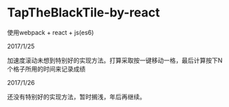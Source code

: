 # TapTheBlackTile-by-react
使用webpack + react + js(es6)

2017/1/25

加速度滚动未想到特别好的实现方法。打算采取按一键移动一格，最后计算按下N个格子所用的时间来记录成绩

2017/1/26

还没有特别好的实现方法，暂时搁浅，年后再继续。

